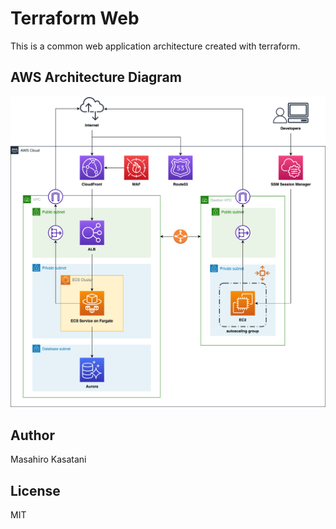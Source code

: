 # Terraform Web

This is a common web application architecture created with terraform.

## AWS Architecture Diagram

![architecture](https://raw.githubusercontent.com/masahiro-kasatani/image/main/terraform-web/architecture.drawio.png)

## Author
Masahiro Kasatani

## License
MIT